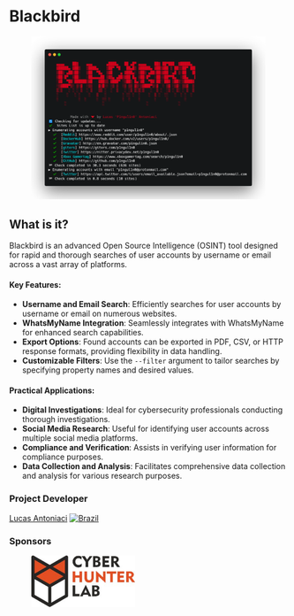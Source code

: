 # Blackbird

<figure><img src="./.gitbook/assets/blackbird_printscreen.png" alt=""><figcaption></figcaption></figure>

## What is it?

Blackbird is an advanced Open Source Intelligence (OSINT) tool designed for rapid and thorough searches of user accounts by username or email across a vast array of platforms.

#### Key Features:

* **Username and Email Search**: Efficiently searches for user accounts by username or email on numerous websites.
* **WhatsMyName Integration**: Seamlessly integrates with WhatsMyName for enhanced search capabilities.
* **Export Options**: Found accounts can be exported in PDF, CSV, or HTTP response formats, providing flexibility in data handling.
* **Customizable Filters**: Use the `--filter` argument to tailor searches by specifying property names and desired values.

#### Practical Applications:

* **Digital Investigations**: Ideal for cybersecurity professionals conducting thorough investigations.
* **Social Media Research**: Useful for identifying user accounts across multiple social media platforms.
* **Compliance and Verification**: Assists in verifying user information for compliance purposes.
* **Data Collection and Analysis**: Facilitates comprehensive data collection and analysis for various research purposes.

### Project Developer

[Lucas Antoniaci](https://www.linkedin.com/in/lucas-antoniaci/) [![Brazil](https://raw.githubusercontent.com/stevenrskelton/flag-icon/master/png/16/country-4x3/br.png)](https://raw.githubusercontent.com/stevenrskelton/flag-icon/master/png/16/country-4x3/br.png)

### Sponsors

<figure><img src="https://raw.githubusercontent.com/p1ngul1n0/src/master/logo_chl.jpg" alt="" width="188"><figcaption></figcaption></figure>
